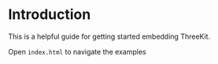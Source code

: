 # Introduction

This is a helpful guide for getting started embedding ThreeKit.

Open `index.html` to navigate the examples
